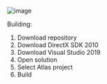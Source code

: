 ![image](https://github.com/user-attachments/assets/2ddc0c22-7caf-42c9-83ab-fe6fd41b3d48)


Building:
1. Download repository
2. Download DirectX SDK 2010
3. Download Visual Studio 2019
4. Open solution
5. Select Atlas project
6. Build

